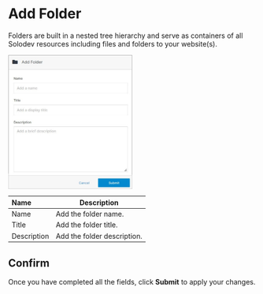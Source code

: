 # Add Folder

Folders are built in a nested tree hierarchy and serve as containers of all Solodev resources including files and folders to your website(s).

<img src="../../../../images/documents11.jpg" alt="documents11" style="width: 50%; display: block"></a>

**Name** | **Description**
:--- | ---
Name | Add the folder name.
Title | Add the folder title.
Description | Add the folder description.

## Confirm

Once you have completed all the fields, click **Submit** to apply your changes.